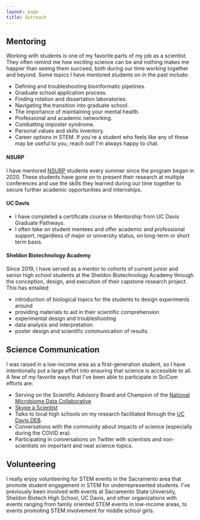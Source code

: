 ```yaml
---
layout: page
title: Outreach
---
```


## Mentoring

Working with students is one of my favorite parts of my job as a scientist. They often remind me how exciting science can be and nothing makes me happier than seeing them succeed, both during our time working together and beyond. Some topics I have mentored students on in the past include: 
  - Defining and troubleshooting bioinformatic pipelines.
  - Graduate school application process.
  - Finding rotation and dissertation laboratories.
  - Navigating the transition into graduate school.
  - The importance of maintaining your mental health.
  - Professional and academic networking.
  - Combatting imposter syndrome.
  - Personal values and skills inventory.
  - Career options in STEM.
If you're a student who feels like any of these may be useful to you, reach out! I'm always happy to chat.

#### NSURP
I have mentored [NSURP](https://nsurp.org/) students every summer since the program began in 2020. These students have gone on to present their research at multiple conferences and use the skills they learned during our time together to secure further academic opportunities and internships.

#### UC Davis
- I have completed a certificate course in Mentorship from UC Davis Graduate Pathways. 
- I often take on student mentees and offer academic and professional support, regardless of major or university status, on long-term or short term basis. 

#### Sheldon Biotechnology Academy
Since 2019, I have served as a mentor to cohorts of current junior and senior high school students at the Sheldon Biotechnology Academy through the conception, design, and execution of their capstone research project. This has entailed:
- introduction of biological topics for the students to design experiments around 
- providing materials to aid in their scientific comprehension
- experimental design and troubleshooting
- data analysis and interpretation
- poster design and scientific communication of results.

## Science Communication

I was raised in a low-income area as a first-generation student, so I have intentionally put a large effort into ensuring that science is accessible to all. A few of my favorite ways that I've been able to participate in SciCom efforts are: 
- Serving on the Scientific Advisory Board and Champion of the [National Microbiome Data Collaborative](https://microbiomedata.org/advisory/)
- [Skype a Scientist](https://www.skypeascientist.com/)
- Talks to local high schools on my research facilitated through the [UC Davis DEB](https://deb.ucdavis.edu/).
- Conversations with the community about impacts of science (especially during the COVID era).
- Participating in conversations on Twitter with scientists and non-scientists on important and neat science topics.

## Volunteering

I really enjoy volunteering for STEM events in the Sacramento area that promote student engagement in STEM for underrepresented students. I've previously been involved with events at Sacramento State University, Sheldon Biotech High School, UC Davis, and other organizations with events ranging from family oriented STEM events in low-income areas, to events promoting STEM involvement for middle school girls. 

